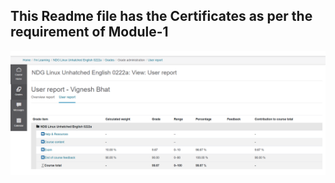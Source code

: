 ## This Readme file has the Certificates as per the requirement of Module-1

![](0_Certificates/ciscondgss.png)
